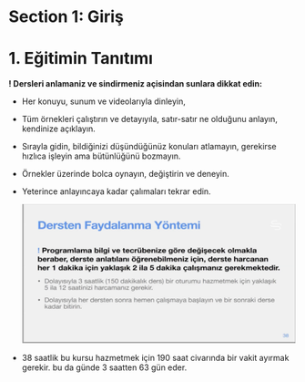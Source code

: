 # Section 1: Giriş

# 1.  Eğitimin Tanıtımı

**! Dersleri anlamaniz ve sindirmeniz açisindan sunlara dikkat edin:**

- Her konuyu, sunum ve videolarıyla dinleyin,
- Tüm örnekleri çalıştırın ve detayıyıla, satır-satır ne olduğunu anlayın, kendinize açıklayın.
- Sırayla gidin, bildiğinizi düşündüğünüz konuları atlamayın, gerekirse hızlıca işleyin ama bütünlüğünü bozmayın.
- Örnekler üzerinde bolca oynayın, değiştirin ve deneyin.
- Yeterince anlayıncaya kadar çalımaları tekrar edin.
    
    ![Screenshot 2024-07-24 at 11.33.09 AM.png](media/Screenshot_2024-07-24_at_11.33.09_AM.png)
    
- 38 saatlik bu kursu hazmetmek için 190 saat civarında bir vakit ayırmak gerekir. bu da günde 3 saatten 63 gün eder.